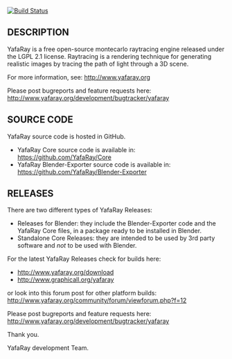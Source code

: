 [![Build Status](https://travis-ci.com/DavidBluecame/test.svg?branch=ci)](https://travis-ci.com/DavidBluecame/test)

DESCRIPTION
-----------
YafaRay is a free open-source montecarlo raytracing engine released under the LGPL 2.1 license. Raytracing is a rendering technique for generating realistic images by tracing the path of light through a 3D scene. 

For more information, see: http://www.yafaray.org

Please post bugreports and feature requests here:
http://www.yafaray.org/development/bugtracker/yafaray


SOURCE CODE
-----------
YafaRay source code is hosted in GitHub.

* YafaRay Core source code is available in: https://github.com/YafaRay/Core
* YafaRay Blender-Exporter source code is available in: https://github.com/YafaRay/Blender-Exporter


RELEASES
--------
There are two different types of YafaRay Releases:

* Releases for Blender: they include the Blender-Exporter code and the YafaRay Core files, in a package ready to be installed in Blender.
* Standalone Core Releases: they are intended to be used by 3rd party software and *not* to be used with Blender. 

For the latest YafaRay Releases check for builds here:
* http://www.yafaray.org/download
* http://www.graphicall.org/yafaray

or look into this forum post for other platform builds:
http://www.yafaray.org/community/forum/viewforum.php?f=12

Please post bugreports and feature requests here:
http://www.yafaray.org/development/bugtracker/yafaray

Thank you.

YafaRay development Team.

